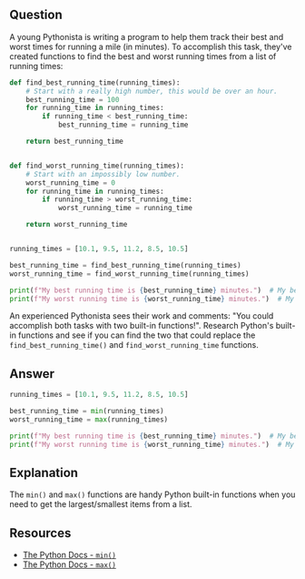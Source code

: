 ## Question

A young Pythonista is writing a program to help them track their best and worst times for running a mile (in minutes). To accomplish this task, they've created functions to find the best and worst running times from a list of running times:

```python
def find_best_running_time(running_times):
    # Start with a really high number, this would be over an hour.
    best_running_time = 100
    for running_time in running_times:
        if running_time < best_running_time:
            best_running_time = running_time

    return best_running_time


def find_worst_running_time(running_times):
    # Start with an impossibly low number.
    worst_running_time = 0
    for running_time in running_times:
        if running_time > worst_running_time:
            worst_running_time = running_time

    return worst_running_time


running_times = [10.1, 9.5, 11.2, 8.5, 10.5]

best_running_time = find_best_running_time(running_times)
worst_running_time = find_worst_running_time(running_times)

print(f"My best running time is {best_running_time} minutes.")  # My best running time is 8.5 minutes.
print(f"My worst running time is {worst_running_time} minutes.")  # My worst running time is 11.2 minutes.
```

An experienced Pythonista sees their work and comments: "You could accomplish both tasks with two built-in functions!". Research Python's built-in functions and see if you can find the two that could replace the `find_best_running_time()` and `find_worst_running_time` functions.


## Answer

```python
running_times = [10.1, 9.5, 11.2, 8.5, 10.5]

best_running_time = min(running_times)
worst_running_time = max(running_times)

print(f"My best running time is {best_running_time} minutes.")  # My best running time is 8.5 minutes.
print(f"My worst running time is {worst_running_time} minutes.")  # My worst running time is 11.2 minutes.
```

## Explanation

The `min()` and `max()` functions are handy Python built-in functions when you need to get the largest/smallest items from a list.

## Resources

-   [The Python Docs - `min()`](https://docs.python.org/3/library/functions.html#min)
-   [The Python Docs - `max()`](https://docs.python.org/3/library/functions.html#max)
